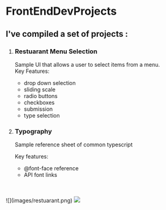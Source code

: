 # FrontEndDevProjects
<h2> I've compiled a set of projects :</h2>
<ol>
  <li><h3>Restuarant Menu Selection</h3></li>
  <p> Sample UI that allows a user to select items from a menu. <br>Key Features:</p>
  <ul>
     <li>drop down selection</li>
     <li>sliding scale</li>
      <li>radio buttons</li>
       <li>checkboxes</li>
      <li>submission</li>
      <li>type selection</li>
     </ul>
  <li><h3>Typography</h3></li>
    
  
  <p>Sample reference sheet of common typescript</p>
  <p>Key features:</p>
  <ul>
    <li>@font-face reference</li>
    <li>API font links</li>
  </ul>
</ol>
<br> 
<br>
![](images/restuarant.png)
<img src="restuarant.png" width="800" />

